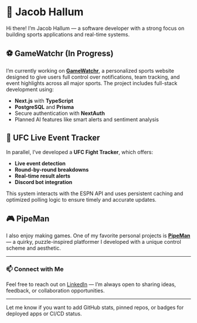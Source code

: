 # 👋 Jacob Hallum

Hi there! I’m Jacob Hallum — a software developer with a strong focus on building sports applications and real-time systems.

## ⚽ GameWatchr (In Progress)

I’m currently working on **[GameWatchr](https://github.com/jacohallum/GameWatchr)**, a personalized sports website designed to give users full control over notifications, team tracking, and event highlights across all major sports. The project includes full-stack development using:

* **Next.js** with **TypeScript**
* **PostgreSQL** and **Prisma**
* Secure authentication with **NextAuth**
* Planned AI features like smart alerts and sentiment analysis

## 🥋 UFC Live Event Tracker

In parallel, I’ve developed a **UFC Fight Tracker**, which offers:

* **Live event detection**
* **Round-by-round breakdowns**
* **Real-time result alerts**
* **Discord bot integration**

This system interacts with the ESPN API and uses persistent caching and optimized polling logic to ensure timely and accurate updates.

## 🎮 PipeMan

I also enjoy making games. One of my favorite personal projects is **[PipeMan](https://jcbh0.itch.io/pipeman)** — a quirky, puzzle-inspired platformer I developed with a unique control scheme and aesthetic.

---

### 📫 Connect with Me

Feel free to reach out on [LinkedIn](https://www.linkedin.com/in/jacobhallum) — I’m always open to sharing ideas, feedback, or collaboration opportunities.

---

Let me know if you want to add GitHub stats, pinned repos, or badges for deployed apps or CI/CD status.
